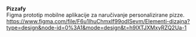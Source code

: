**Pizzafy** <br>
Figma prototip mobilne aplikacije za naručivanje personalizirane pizze.<br>
https://www.figma.com/file/F6u1lhuChmxIf99odISevm/Elementi-dizajna?type=design&node-id=0%3A1&mode=design&t=h9lXTJXMxyRZQ2Ua-1<br>
